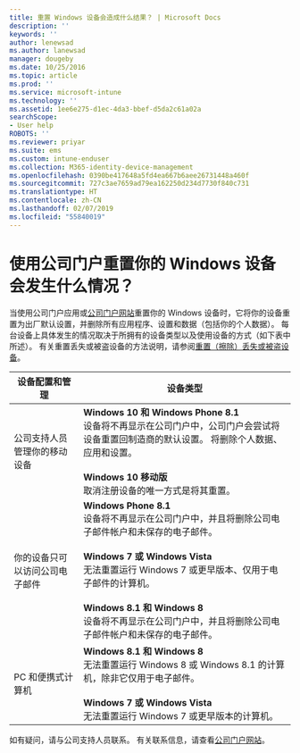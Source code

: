 ```yaml
---
title: 重置 Windows 设备会造成什么结果？ | Microsoft Docs
description: ''
keywords: ''
author: lenewsad
ms.author: lanewsad
manager: dougeby
ms.date: 10/25/2016
ms.topic: article
ms.prod: ''
ms.service: microsoft-intune
ms.technology: ''
ms.assetid: 1ee6e275-d1ec-4da3-bbef-d5da2c61a02a
searchScope:
- User help
ROBOTS: ''
ms.reviewer: priyar
ms.suite: ems
ms.custom: intune-enduser
ms.collection: M365-identity-device-management
ms.openlocfilehash: 0390be417648a5fd4ea667b6aee26731448a460f
ms.sourcegitcommit: 727c3ae7659ad79ea162250d234d7730f840c731
ms.translationtype: HT
ms.contentlocale: zh-CN
ms.lasthandoff: 02/07/2019
ms.locfileid: "55840019"
---
```

# <a name="what-happens-if-you-reset-your-windows-device-using-the-company-portal"></a>使用公司门户重置你的 Windows 设备会发生什么情况？

当使用公司门户应用或[公司门户网站](reset-erase-your-device-cpwebsite.md)重置你的 Windows 设备时，它将你的设备重置为出厂默认设置，并删除所有应用程序、设置和数据（包括你的个人数据）。 每台设备上具体发生的情况取决于所拥有的设备类型以及使用设备的方式（如下表中所述）。 有关重置丢失或被盗设备的方法说明，请参阅[重置（擦除）丢失或被盗设备](reset-erase-your-device-cpwebsite.md)。

|设备配置和管理|设备类型|
|---------------------------------------|---------------|
|公司支持人员管理你的移动设备|**Windows 10 和 Windows Phone 8.1**</br>设备将不再显示在公司门户中，公司门户会尝试将设备重置回制造商的默认设置。 将删除个人数据、应用和设置。 <br /><br />**Windows 10 移动版**</br>取消注册设备的唯一方式是将其重置。|
|你的设备只可以访问公司电子邮件|**Windows Phone 8.1**<br />设备将不再显示在公司门户中，并且将删除公司电子邮件帐户和未保存的电子邮件。<br /><br />**Windows 7 或 Windows Vista**<br />无法重置运行 Windows 7 或更早版本、仅用于电子邮件的计算机。<br /><br />**Windows 8.1 和 Windows 8**<br />设备将不再显示在公司门户中，并且将删除公司电子邮件帐户和未保存的电子邮件。|
|PC 和便携式计算机|**Windows 8.1 和 Windows 8**<br />无法重置运行 Windows 8 或 Windows 8.1 的计算机，除非它仅用于电子邮件。<br /><br />**Windows 7 或 Windows Vista**<br />无法重置运行 Windows 7 或更早版本的计算机。|

如有疑问，请与公司支持人员联系。 有关联系信息，请查看[公司门户网站](https://go.microsoft.com/fwlink/?linkid=2010980)。
